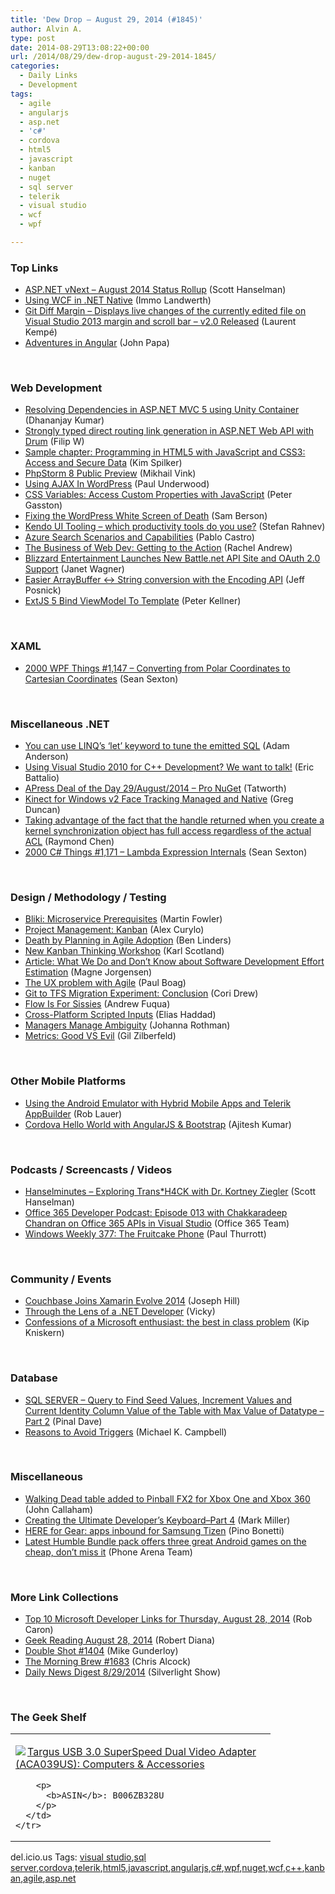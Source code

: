 ```yaml
---
title: 'Dew Drop – August 29, 2014 (#1845)'
author: Alvin A.
type: post
date: 2014-08-29T13:08:22+00:00
url: /2014/08/29/dew-drop-august-29-2014-1845/
categories:
  - Daily Links
  - Development
tags:
  - agile
  - angularjs
  - asp.net
  - 'c#'
  - cordova
  - html5
  - javascript
  - kanban
  - nuget
  - sql server
  - telerik
  - visual studio
  - wcf
  - wpf

---
```

### <a name="top"></a>Top Links

  * <a href="http://feedproxy.google.com/~r/ScottHanselmanASPNET/~3/woDMapnHDpc/ASPNETVNextAugust2014StatusRollup.aspx" target="_blank">ASP.NET vNext &#8211; August 2014 Status Rollup</a> (Scott Hanselman)
  * <a href="http://blogs.msdn.com/b/dotnet/archive/2014/08/28/using-wcf-in-net-native.aspx" target="_blank">Using WCF in .NET Native</a> (Immo Landwerth)
  * <a href="https://github.com/laurentkempe/GitDiffMargin" target="_blank">Git Diff Margin &#8211; Displays live changes of the currently edited file on Visual Studio 2013 margin and scroll bar &#8211; v2.0 Released</a> (Laurent Kempé)
  * <a href="http://feedproxy.google.com/~r/JohnPapa/~3/z8MdEzgP29k/" target="_blank">Adventures in Angular</a> (John Papa)

&nbsp;

### <a name="web"></a>Web Development

  * <a href="http://debugmode.net/2014/08/28/resolving-dependencies-in-asp-net-mvc-5-using-unity-container/" target="_blank">Resolving Dependencies in ASP.NET MVC 5 using Unity Container</a> (Dhananjay Kumar)
  * <a href="http://www.strathweb.com/2014/08/strongly-typed-direct-routing-link-generation-asp-net-web-api-drum/" target="_blank">Strongly typed direct routing link generation in ASP.NET Web API with Drum</a> (Filip W)
  * <a href="http://blogs.msdn.com/b/microsoft_press/archive/2014/08/29/sample-chapter-programming-in-html5-with-javascript-and-css3-access-and-secure-data.aspx" target="_blank">Sample chapter: Programming in HTML5 with JavaScript and CSS3: Access and Secure Data</a> (Kim Spilker)
  * <a href="http://blog.jetbrains.com/phpstorm/2014/08/phpstorm-8-public-preview/" target="_blank">PhpStorm 8 Public Preview</a> (Mikhail Vink)
  * <a href="http://feeds.dzone.com/~r/zones/css/~3/TX9wVltC_aI/using-ajax-wordpress" target="_blank">Using AJAX In WordPress</a> (Paul Underwood)
  * <a href="http://feedproxy.google.com/~r/PeterGasstonsGeekBlog/~3/C5dk7yu9JcU/" target="_blank">CSS Variables: Access Custom Properties with JavaScript</a> (Peter Gasston)
  * <a href="http://code.tutsplus.com/tutorials/fixing-the-wordpress-white-screen-of-death--cms-21008" target="_blank">Fixing the WordPress White Screen of Death</a> (Sam Berson)
  * <a href="http://feedproxy.google.com/~r/Telerik/~3/-5AD2mzfFCA/kendo-ui-tooling-which-productivity-tools-do-you-use-" target="_blank">Kendo UI Tooling – which productivity tools do you use?</a> (Stefan Rahnev)
  * <a href="http://azure.microsoft.com/blog/2014/08/28/azure-search-scenarios-and-capabilities/" target="_blank">Azure Search Scenarios and Capabilities</a> (Pablo Castro)
  * <a href="http://feedproxy.google.com/~r/alistapart/main/~3/VCIPQgTpPaQ/getting-to-the-action" target="_blank">The Business of Web Dev: Getting to the Action</a> (Rachel Andrew)
  * <a href="http://feedproxy.google.com/~r/ProgrammableWeb/~3/Zhwju1E35x8/28" target="_blank">Blizzard Entertainment Launches New Battle.net API Site and OAuth 2.0 Support</a> (Janet Wagner)
  * <a href="http://feedproxy.google.com/~r/html5rocks/~3/PPuqVLGslGc/Easier-ArrayBuffer---String-conversion-with-the-Encoding-API" target="_blank">Easier ArrayBuffer <-> String conversion with the Encoding API</a> (Jeff Posnick)
  * <a href="http://peterkellner.net/2014/08/28/extjs-5-bind-viewmodel-template/" target="_blank">ExtJS 5 Bind ViewModel To Template</a> (Peter Kellner)

&nbsp;

### <a name="silverlight"></a>XAML

  * <a href="http://wpf.2000things.com/2014/08/29/1147-converting-from-polar-coordinates-to-cartesian-coordinates/" target="_blank">2000 WPF Things #1,147 – Converting from Polar Coordinates to Cartesian Coordinates</a> (Sean Sexton)

&nbsp;

### <a name="dotnet"></a>Miscellaneous .NET

  * <a href="http://blog.falafel.com/you-can-use-linqs-let-keyword-to-tune-the-emitted-sql/" target="_blank">You can use LINQ’s ‘let’ keyword to tune the emitted SQL</a> (Adam Anderson)
  * <a href="http://blogs.msdn.com/b/vcblog/archive/2014/08/28/using-visual-studio-2010-for-c-development-we-want-to-talk.aspx" target="_blank">Using Visual Studio 2010 for C++ Development? We want to talk!</a> (Eric Battalio)
  * <a href="http://feedproxy.google.com/~r/geekswithblogs/~3/-CRi2d5iiLc/apress-deal-of-the-day-29august2014---pro-nuget.aspx" target="_blank">APress Deal of the Day 29/August/2014 &#8211; Pro NuGet</a> (Tatworth)
  * <a href="http://channel9.msdn.com/coding4fun/kinect/Kinect-for-Windows-v2-Face-Tracking-Managed-and-Native" target="_blank">Kinect for Windows v2 Face Tracking Managed and Native</a> (Greg Duncan)
  * <a href="http://blogs.msdn.com/b/oldnewthing/archive/2014/08/28/10553382.aspx" target="_blank">Taking advantage of the fact that the handle returned when you create a kernel synchronization object has full access regardless of the actual ACL</a> (Raymond Chen)
  * <a href="http://csharp.2000things.com/2014/08/29/1171-lambda-expression-internals/" target="_blank">2000 C# Things #1,171 – Lambda Expression Internals</a> (Sean Sexton)

&nbsp;

### <a name="design"></a>Design / Methodology / Testing

  * <a href="http://martinfowler.com/bliki/MicroservicePrerequisites.html" target="_blank">Bliki: Microservice Prerequisites</a> (Martin Fowler)
  * <a href="http://feeds.dzone.com/~r/zones/agile/~3/DnVdaMZU8GE/project-management-kanban" target="_blank">Project Management: Kanban</a> (Alex Curylo)
  * <a href="http://www.infoq.com/news/2014/08/death-by-planning-agile?utm_campaign=infoq_content&utm_source=infoq&utm_medium=feed&utm_term=global" target="_blank">Death by Planning in Agile Adoption</a> (Ben Linders)
  * <a href="http://availagility.co.uk/2014/08/28/new-kanban-thinking-workshop/?utm_source=rss&utm_medium=rss&utm_campaign=new-kanban-thinking-workshop" target="_blank">New Kanban Thinking Workshop</a> (Karl Scotland)
  * <a href="http://www.infoq.com/articles/software-development-effort-estimation?utm_campaign=infoq_content&utm_source=infoq&utm_medium=feed&utm_term=global" target="_blank">Article: What We Do and Don&#8217;t Know about Software Development Effort Estimation</a> (Magne Jorgensen)
  * <a href="http://boagworld.com/design/the-problem-with-agile/?utm_source=rss&utm_medium=rss&utm_campaign=the-problem-with-agile" target="_blank">The UX problem with Agile</a> (Paul Boag)
  * <a href="http://truncatedcodr.wordpress.com/2014/08/28/git-to-tfs-migration-experiment-conclusion/" target="_blank">Git to TFS Migration Experiment: Conclusion</a> (Cori Drew)
  * <a href="http://feedproxy.google.com/~r/LeadingAgile/~3/n6e9K_56DhM/" target="_blank">Flow Is For Sissies</a> (Andrew Fuqua)
  * <a href="http://blogs.splunk.com/2014/08/28/cross-platform-scripted-inputs/" target="_blank">Cross-Platform Scripted Inputs</a> (Elias Haddad)
  * <a href="http://feedproxy.google.com/~r/ManagingProductDevelopment/~3/5YX9NaCGsak/managers-manage-ambiguity.html" target="_blank">Managers Manage Ambiguity</a> (Johanna Rothman)
  * <a href="http://feedproxy.google.com/~r/gilzilberfeld/~3/UF0B1l7Xv88/metrics-good-vs-evil.html" target="_blank">Metrics: Good VS Evil</a> (Gil Zilberfeld)

&nbsp;

### <a name="mobile"></a>Other Mobile Platforms

  * <a href="http://blogs.telerik.com/appbuilder/posts/14-08-28/using-the-android-emulator-with-hybrid-mobile-apps-and-telerik-appbuilder" target="_blank">Using the Android Emulator with Hybrid Mobile Apps and Telerik AppBuilder</a> (Rob Lauer)
  * <a href="http://java.dzone.com/articles/cordova-hello-world-angularjs" target="_blank">Cordova Hello World with AngularJS & Bootstrap</a> (Ajitesh Kumar)

&nbsp;

### <a name="podcasts"></a>Podcasts / Screencasts / Videos

  * <a href="http://feedproxy.google.com/~r/HanselminutesWMA/~3/coibHc9lbK0/default.aspx" target="_blank">Hanselminutes &#8211; Exploring Trans*H4CK with Dr. Kortney Ziegler</a> (Scott Hanselman)
  * <a href="http://blogs.office.com/2014/08/28/office-365-developer-podcast-episode-013-chakkaradeep-chandran-office-365-apis-visual-studio/" target="_blank">Office 365 Developer Podcast: Episode 013 with Chakkaradeep Chandran on Office 365 APIs in Visual Studio</a> (Office 365 Team)
  * <a href="http://winsupersite.com/podcasts/windows-weekly-377-fruitcake-phone" target="_blank">Windows Weekly 377: The Fruitcake Phone</a> (Paul Thurrott)

&nbsp;

### <a name="events"></a>Community / Events

  * <a href="http://blog.xamarin.com/couchbase-joins-xamarin-evolve-2014/" target="_blank">Couchbase Joins Xamarin Evolve 2014</a> (Joseph Hill)
  * <a href="http://blog.ncover.com/lens-of-a-net-developer/" target="_blank">Through the Lens of a .NET Developer</a> (Vicky)
  * <a href="http://feedproxy.google.com/~r/liveside/~3/LT-wUx0cEhY/" target="_blank">Confessions of a Microsoft enthusiast: the best in class problem</a> (Kip Kniskern)

&nbsp;

### <a name="sql"></a>Database

  * <a href="http://blog.sqlauthority.com/2014/08/29/sql-server-query-to-find-seed-values-increment-values-and-current-identity-column-value-of-the-table-with-max-value-of-datatype-part-2/" target="_blank">SQL SERVER – Query to Find Seed Values, Increment Values and Current Identity Column Value of the Table with Max Value of Datatype – Part 2</a> (Pinal Dave)
  * <a href="http://devproconnections.com/sql-server/reasons-avoid-triggers" target="_blank">Reasons to Avoid Triggers</a> (Michael K. Campbell)

&nbsp;

### <a name="misc"></a>Miscellaneous

  * <a href="http://feedproxy.google.com/~r/wmexperts/~3/Sv0qA6SmBx4/story01.htm" target="_blank">Walking Dead table added to Pinball FX2 for Xbox One and Xbox 360</a> (John Callaham)
  * <a href="https://community.devexpress.com:443/blogs/markmiller/archive/2014/08/28/creating-the-ultimate-developer-s-keyboard-part-4.aspx" target="_blank">Creating the Ultimate Developer’s Keyboard–Part 4</a> (Mark Miller)
  * <a href="http://360.here.com/2014/08/29/here-samsung-gear-tizen/" target="_blank">HERE for Gear: apps inbound for Samsung Tizen</a> (Pino Bonetti)
  * <a href="http://feedproxy.google.com/~r/phonearena/ySoL/~3/DBs8cizoqsQ/Latest-Humble-Bundle-pack-offers-three-great-Android-games-on-the-cheap-dont-miss-it_id59959" target="_blank">Latest Humble Bundle pack offers three great Android games on the cheap, don&#8217;t miss it</a> (Phone Arena Team)

&nbsp;

### <a name="links"></a>More Link Collections

  * <a href="http://blogs.msdn.com/b/robcaron/archive/2014/08/28/top-10-microsoft-developer-links-for-thursday-august-28-2014.aspx" target="_blank">Top 10 Microsoft Developer Links for Thursday, August 28, 2014</a> (Rob Caron)
  * <a href="http://feeds.regulargeek.com/~r/RegularGeek/~3/19QQ7Bb0ZUY/" target="_blank">Geek Reading August 28, 2014</a> (Robert Diana)
  * <a href="http://afreshcup.com/home/2014/8/28/double-shot-1404.html" target="_blank">Double Shot #1404</a> (Mike Gunderloy)
  * <a href="http://feedproxy.google.com/~r/ReflectivePerspective/~3/sgaopzVGEls/" target="_blank">The Morning Brew #1683</a> (Chris Alcock)
  * <a href="http://feedproxy.google.com/~r/silverlightshow/~3/4zTKez_zk-c/Daily-News-Digest-8-29-2014.aspx" target="_blank">Daily News Digest 8/29/2014</a> (Silverlight Show)

&nbsp;

### <a name="shelf"></a>The Geek Shelf

<div id="scid:7dc1bd33-94bd-46fd-a20b-0131235bcd47:d73599ba-6eeb-4a93-9306-a90d33943501" class="wlWriterEditableSmartContent" style="float: none; padding-bottom: 0px; padding-top: 0px; padding-left: 0px; margin: 0px; display: inline; padding-right: 0px">
  <table cellspacing="0" cellpadding="2" width="400" border="0" unselectable="on">
    <tr>
      <td valign="top" width="400">
        <p>
          <a title="Targus USB 3.0 SuperSpeed Dual Video Adapter (ACA039US): Computers & Accessories" href="http://www.amazon.com/exec/obidos/ASIN/B006ZB328U/alvinashcraft-20"><img data-recalc-dims="1" decoding="async" src="https://i0.wp.com/images.amazon.com/images/P/B006ZB328U.01.MZZZZZZZ.jpg?w=660" border="0" align="left" style="float:left" />Targus USB 3.0 SuperSpeed Dual Video Adapter (ACA039US): Computers & Accessories</a>
        </p>
        
        <p>
          <b>ASIN</b>: B006ZB328U
        </p>
      </td>
    </tr>
  </table>
</div>

<div id="scid:0767317B-992E-4b12-91E0-4F059A8CECA8:17f785f9-6029-419b-915a-890db99a2992" class="wlWriterEditableSmartContent" style="float: none; padding-bottom: 0px; padding-top: 0px; padding-left: 0px; margin: 0px; display: inline; padding-right: 0px">
  del.icio.us Tags: <a href="http://del.icio.us/popular/visual+studio" rel="tag">visual studio</a>,<a href="http://del.icio.us/popular/sql+server" rel="tag">sql server</a>,<a href="http://del.icio.us/popular/cordova" rel="tag">cordova</a>,<a href="http://del.icio.us/popular/telerik" rel="tag">telerik</a>,<a href="http://del.icio.us/popular/html5" rel="tag">html5</a>,<a href="http://del.icio.us/popular/javascript" rel="tag">javascript</a>,<a href="http://del.icio.us/popular/angularjs" rel="tag">angularjs</a>,<a href="http://del.icio.us/popular/c%23" rel="tag">c#</a>,<a href="http://del.icio.us/popular/wpf" rel="tag">wpf</a>,<a href="http://del.icio.us/popular/nuget" rel="tag">nuget</a>,<a href="http://del.icio.us/popular/wcf" rel="tag">wcf</a>,<a href="http://del.icio.us/popular/c%2b%2b" rel="tag">c++</a>,<a href="http://del.icio.us/popular/kanban" rel="tag">kanban</a>,<a href="http://del.icio.us/popular/agile" rel="tag">agile</a>,<a href="http://del.icio.us/popular/asp.net" rel="tag">asp.net</a>
</div>